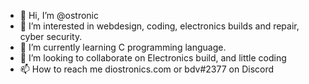 - 👋 Hi, I’m @ostronic
- 👀 I’m interested in webdesign, coding, electronics builds and repair, cyber security.
- 🌱 I’m currently learning C programming language.
- 💞️ I’m looking to collaborate on Electronics build, and little coding
- 📫 How to reach me diostronics.com or  bdv#2377 on Discord

<!---
ostronic/ostronics is a ✨ special ✨ repository because its `README.md` (this file) appears on your GitHub profile.
You can click the Preview link to take a look at your changes.
--->
